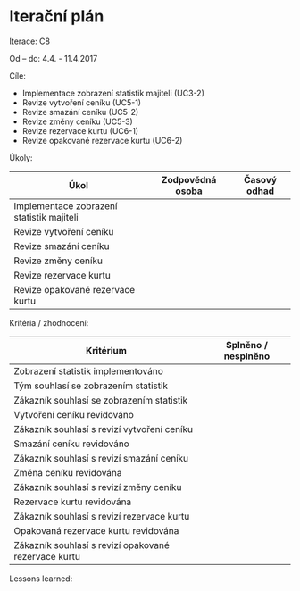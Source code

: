 <h1>Iterační plán</h1>
Iterace:  C8

Od – do:
4.4. - 11.4.2017

Cíle:
- Implementace zobrazení statistik majiteli (UC3-2)
- Revize vytvoření ceníku (UC5-1)
- Revize smazání ceníku (UC5-2)
- Revize změny ceníku (UC5-3)
- Revize rezervace kurtu (UC6-1)
- Revize opakované rezervace kurtu (UC6-2)


Úkoly:

|Úkol|	Zodpovědná osoba|	Časový odhad|
|---|---|---|
|Implementace zobrazení statistik majiteli|||
|Revize vytvoření ceníku|||
|Revize smazání ceníku|||
|Revize změny ceníku|||
|Revize rezervace kurtu|||
|Revize opakované rezervace kurtu|||

Kritéria / zhodnocení:

|Kritérium	|Splněno / nesplněno|
|---|---|
|Zobrazení statistik implementováno||
|Tým souhlasí se zobrazením statistik||
|Zákazník souhlasí se zobrazením statistik||
|Vytvoření ceníku revidováno||
|Zákazník souhlasí s revizí vytvoření ceníku||
|Smazání ceníku revidováno||
|Zákazník souhlasí s revizí smazání ceníku||
|Změna ceníku revidována||
|Zákazník souhlasí s revizí změny ceníku||
|Rezervace kurtu revidována||
|Zákazník souhlasí s revizí rezervace kurtu||
|Opakovaná rezervace kurtu revidována||
|Zákazník souhlasí s revizí opakované rezervace kurtu||


Lessons learned:
